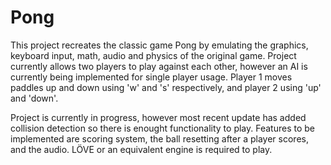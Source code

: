 # Pong
This project recreates the classic game Pong by emulating the graphics, keyboard input, math, audio and physics of the original game. Project currently allows two players to play against each other, however an AI is currently being implemented for single player usage. Player 1 moves paddles up and down using 'w' and 's' respectively, and player 2 using 'up' and 'down'. 

Project is currently in progress, however most recent update has added collision detection so there is enought functionality to play. Features to be implemented are scoring system, the ball resetting after a player scores, and the audio. LÖVE or an equivalent engine is required to play.
